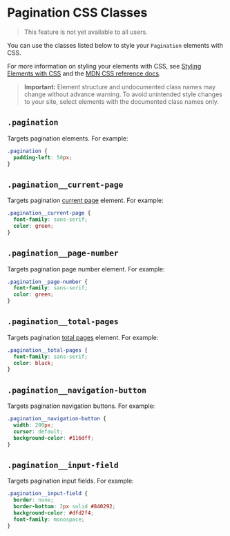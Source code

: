 <!-- This article was published using the Doc Push single-sourcing tool. Any changes to this article MUST be made in the source file. Find it at www.github.com/wix-private/velo-docs.-->

# Pagination CSS Classes

> This feature is not yet available to all users.

You can use the classes listed below
to style your `Pagination` elements with CSS.

For more information on styling your elements with CSS, see
[Styling Elements with CSS]($w/styling-elements-with-css) and the
[MDN CSS reference docs](https://developer.mozilla.org/en-US/docs/Learn/CSS).

<blockquote class="important">

__Important:__
Element structure and undocumented class names
may change without advance warning.
To avoid unintended style changes to your site,
select elements with the documented class names only.

</blockquote>

## `.pagination`

Targets pagination elements.
For example:

```css
.pagination {
  padding-left: 50px;
}
```

## `.pagination__current-page`

Targets pagination [current page]($w/pagination/currentPage) element.
For example:

```css
.pagination__current-page {
  font-family: sans-serif;
  color: green;
}
```

## `.pagination__page-number`

Targets pagination page number element.
For example:

```css
.pagination__page-number {
  font-family: sans-serif;
  color: green;
}
```

## `.pagination__total-pages`

Targets pagination [total pages]($w/pagination/totalPages) element.
For example:

```css
.pagination__total-pages {
  font-family: sans-serif;
  color: black;
}
```

## `.pagination__navigation-button`

Targets pagination navigation buttons.
For example:

```css
.pagination__navigation-button {
  width: 200px;
  cursor: default;
  background-color: #116dff;
}
```

## `.pagination__input-field`

Targets pagination input fields.
For example:

```css
.pagination__input-field {
  border: none;
  border-bottom: 2px solid #840292;
  background-color: #dfd2f4;
  font-family: monospace;
}
```
